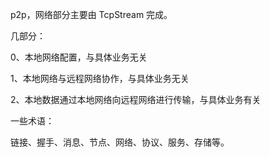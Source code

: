 p2p，网络部分主要由 TcpStream 完成。

几部分：

0、本地网络配置，与具体业务无关

1、本地网络与远程网络协作，与具体业务无关

2、本地数据通过本地网络向远程网络进行传输，与具体业务有关

一些术语：

链接、握手、消息、节点、网络、协议、服务、存储等。

